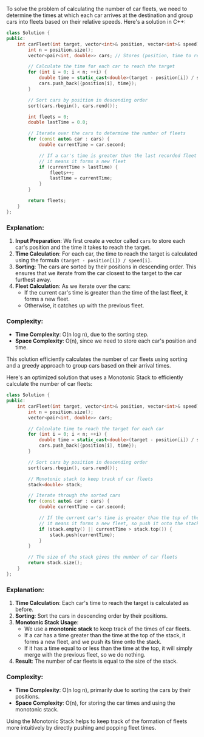 To solve the problem of calculating the number of car fleets, we need to determine the times at which each car arrives at the destination and group cars into fleets based on their relative speeds. Here's a solution in C++:

```cpp
class Solution {
public:
    int carFleet(int target, vector<int>& position, vector<int>& speed) {
        int n = position.size();
        vector<pair<int, double>> cars; // Stores (position, time to reach target)

        // Calculate the time for each car to reach the target
        for (int i = 0; i < n; ++i) {
            double time = static_cast<double>(target - position[i]) / speed[i];
            cars.push_back({position[i], time});
        }

        // Sort cars by position in descending order
        sort(cars.rbegin(), cars.rend());

        int fleets = 0;
        double lastTime = 0.0;

        // Iterate over the cars to determine the number of fleets
        for (const auto& car : cars) {
            double currentTime = car.second;

            // If a car's time is greater than the last recorded fleet time,
            // it means it forms a new fleet
            if (currentTime > lastTime) {
                fleets++;
                lastTime = currentTime;
            }
        }

        return fleets;
    }
};
```

### Explanation:
1. **Input Preparation**: We first create a vector called `cars` to store each car's position and the time it takes to reach the target.
2. **Time Calculation**: For each car, the time to reach the target is calculated using the formula `(target - position[i]) / speed[i]`.
3. **Sorting**: The cars are sorted by their positions in descending order. This ensures that we iterate from the car closest to the target to the car furthest away.
4. **Fleet Calculation**: As we iterate over the cars:
   - If the current car's time is greater than the time of the last fleet, it forms a new fleet.
   - Otherwise, it catches up with the previous fleet.

### Complexity:
- **Time Complexity**: O(n log n), due to the sorting step.
- **Space Complexity**: O(n), since we need to store each car's position and time.

This solution efficiently calculates the number of car fleets using sorting and a greedy approach to group cars based on their arrival times.

Here's an optimized solution that uses a Monotonic Stack to efficiently calculate the number of car fleets:

```cpp
class Solution {
public:
    int carFleet(int target, vector<int>& position, vector<int>& speed) {
        int n = position.size();
        vector<pair<int, double>> cars;

        // Calculate time to reach the target for each car
        for (int i = 0; i < n; ++i) {
            double time = static_cast<double>(target - position[i]) / speed[i];
            cars.push_back({position[i], time});
        }

        // Sort cars by position in descending order
        sort(cars.rbegin(), cars.rend());

        // Monotonic stack to keep track of car fleets
        stack<double> stack;

        // Iterate through the sorted cars
        for (const auto& car : cars) {
            double currentTime = car.second;

            // If the current car's time is greater than the top of the stack,
            // it means it forms a new fleet, so push it onto the stack
            if (stack.empty() || currentTime > stack.top()) {
                stack.push(currentTime);
            }
        }

        // The size of the stack gives the number of car fleets
        return stack.size();
    }
};
```

### Explanation:

1. **Time Calculation**: Each car's time to reach the target is calculated as before.
2. **Sorting**: Sort the cars in descending order by their positions.
3. **Monotonic Stack Usage**:
   - We use a **monotonic stack** to keep track of the times of car fleets.
   - If a car has a time greater than the time at the top of the stack, it forms a new fleet, and we push its time onto the stack.
   - If it has a time equal to or less than the time at the top, it will simply merge with the previous fleet, so we do nothing.
4. **Result**: The number of car fleets is equal to the size of the stack.

### Complexity:
- **Time Complexity**: O(n log n), primarily due to sorting the cars by their positions.
- **Space Complexity**: O(n), for storing the car times and using the monotonic stack.

Using the Monotonic Stack helps to keep track of the formation of fleets more intuitively by directly pushing and popping fleet times.